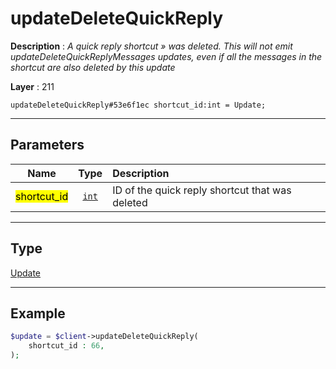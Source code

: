 # updateDeleteQuickReply

**Description** : *A quick reply shortcut » was deleted. This will not emit updateDeleteQuickReplyMessages updates, even if all the messages in the shortcut are also deleted by this update*

**Layer** : 211

```tl
updateDeleteQuickReply#53e6f1ec shortcut_id:int = Update;
```

---

## Parameters

| Name | Type | Description |
| :---: | :---: | :--- |
| <mark>shortcut_id</mark> | [`int`](type/int) | ID of the quick reply shortcut that was deleted |

---

## Type

[Update](type/Update)

---

## Example

```php
$update = $client->updateDeleteQuickReply(
	shortcut_id : 66,
);
```